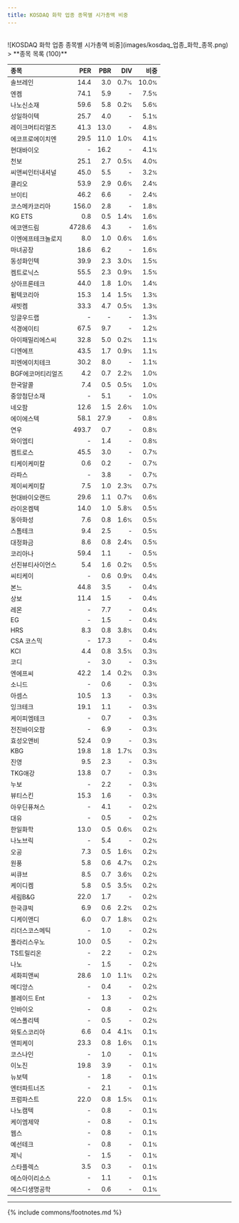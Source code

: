 ```yaml
---
title: KOSDAQ 화학 업종 종목별 시가총액 비중
---
```

<br>
![KOSDAQ 화학 업종 종목별 시가총액 비중](images/kosdaq_업종_화학_종목.png)
<br>
> **종목 목록 (100)**<a id="list"></a>

| **종목** | **PER** | **PBR** | **DIV** | **비중** |
| :------- | ------: | ------: | ------: | -------: |
| 솔브레인 | 14.4<small></small> | 3.0<small></small> | 0.7<small>%</small> | 10.0<small>%</small> |
| 엔켐 | 74.1<small></small> | 5.9<small></small> | - | 7.5<small>%</small> |
| 나노신소재 | 59.6<small></small> | 5.8<small></small> | 0.2<small>%</small> | 5.6<small>%</small> |
| 성일하이텍 | 25.7<small></small> | 4.0<small></small> | - | 5.1<small>%</small> |
| 레이크머티리얼즈 | 41.3<small></small> | 13.0<small></small> | - | 4.8<small>%</small> |
| 에코프로에이치엔 | 29.5<small></small> | 11.0<small></small> | 1.0<small>%</small> | 4.1<small>%</small> |
| 현대바이오 | - | 16.2<small></small> | - | 4.1<small>%</small> |
| 천보 | 25.1<small></small> | 2.7<small></small> | 0.5<small>%</small> | 4.0<small>%</small> |
| 씨앤씨인터내셔널 | 45.0<small></small> | 5.5<small></small> | - | 3.2<small>%</small> |
| 클리오 | 53.9<small></small> | 2.9<small></small> | 0.6<small>%</small> | 2.4<small>%</small> |
| 브이티 | 46.2<small></small> | 6.6<small></small> | - | 2.4<small>%</small> |
| 코스메카코리아 | 156.0<small></small> | 2.8<small></small> | - | 1.8<small>%</small> |
| KG ETS | 0.8<small></small> | 0.5<small></small> | 1.4<small>%</small> | 1.6<small>%</small> |
| 에코앤드림 | 4728.6<small></small> | 4.3<small></small> | - | 1.6<small>%</small> |
| 이엔에프테크놀로지 | 8.0<small></small> | 1.0<small></small> | 0.6<small>%</small> | 1.6<small>%</small> |
| 마녀공장 | 18.6<small></small> | 6.2<small></small> | - | 1.6<small>%</small> |
| 동성화인텍 | 39.9<small></small> | 2.3<small></small> | 3.0<small>%</small> | 1.5<small>%</small> |
| 켐트로닉스 | 55.5<small></small> | 2.3<small></small> | 0.9<small>%</small> | 1.5<small>%</small> |
| 상아프론테크 | 44.0<small></small> | 1.8<small></small> | 1.0<small>%</small> | 1.4<small>%</small> |
| 펌텍코리아 | 15.3<small></small> | 1.4<small></small> | 1.5<small>%</small> | 1.3<small>%</small> |
| 새빗켐 | 33.3<small></small> | 4.7<small></small> | 0.5<small>%</small> | 1.3<small>%</small> |
| 잉글우드랩 | - | - | - | 1.3<small>%</small> |
| 석경에이티 | 67.5<small></small> | 9.7<small></small> | - | 1.2<small>%</small> |
| 아이패밀리에스씨 | 32.8<small></small> | 5.0<small></small> | 0.2<small>%</small> | 1.1<small>%</small> |
| 디엔에프 | 43.5<small></small> | 1.7<small></small> | 0.9<small>%</small> | 1.1<small>%</small> |
| 피엔에이치테크 | 30.2<small></small> | 8.0<small></small> | - | 1.1<small>%</small> |
| BGF에코머티리얼즈 | 4.2<small></small> | 0.7<small></small> | 2.2<small>%</small> | 1.0<small>%</small> |
| 한국알콜 | 7.4<small></small> | 0.5<small></small> | 0.5<small>%</small> | 1.0<small>%</small> |
| 중앙첨단소재 | - | 5.1<small></small> | - | 1.0<small>%</small> |
| 네오팜 | 12.6<small></small> | 1.5<small></small> | 2.6<small>%</small> | 1.0<small>%</small> |
| 에이에스텍 | 58.1<small></small> | 27.9<small></small> | - | 0.8<small>%</small> |
| 연우 | 493.7<small></small> | 0.7<small></small> | - | 0.8<small>%</small> |
| 와이엠티 | - | 1.4<small></small> | - | 0.8<small>%</small> |
| 켐트로스 | 45.5<small></small> | 3.0<small></small> | - | 0.7<small>%</small> |
| 티케이케미칼 | 0.6<small></small> | 0.2<small></small> | - | 0.7<small>%</small> |
| 라파스 | - | 3.8<small></small> | - | 0.7<small>%</small> |
| 제이씨케미칼 | 7.5<small></small> | 1.0<small></small> | 2.3<small>%</small> | 0.7<small>%</small> |
| 현대바이오랜드 | 29.6<small></small> | 1.1<small></small> | 0.7<small>%</small> | 0.6<small>%</small> |
| 라이온켐텍 | 14.0<small></small> | 1.0<small></small> | 5.8<small>%</small> | 0.5<small>%</small> |
| 동아화성 | 7.6<small></small> | 0.8<small></small> | 1.6<small>%</small> | 0.5<small>%</small> |
| 스톰테크 | 9.4<small></small> | 2.5<small></small> | - | 0.5<small>%</small> |
| 대정화금 | 8.6<small></small> | 0.8<small></small> | 2.4<small>%</small> | 0.5<small>%</small> |
| 코리아나 | 59.4<small></small> | 1.1<small></small> | - | 0.5<small>%</small> |
| 선진뷰티사이언스 | 5.4<small></small> | 1.6<small></small> | 0.2<small>%</small> | 0.5<small>%</small> |
| 씨티케이 | - | 0.6<small></small> | 0.9<small>%</small> | 0.4<small>%</small> |
| 본느 | 44.8<small></small> | 3.5<small></small> | - | 0.4<small>%</small> |
| 상보 | 11.4<small></small> | 1.5<small></small> | - | 0.4<small>%</small> |
| 레몬 | - | 7.7<small></small> | - | 0.4<small>%</small> |
| EG | - | 1.5<small></small> | - | 0.4<small>%</small> |
| HRS | 8.3<small></small> | 0.8<small></small> | 3.8<small>%</small> | 0.4<small>%</small> |
| CSA 코스믹 | - | 17.3<small></small> | - | 0.4<small>%</small> |
| KCI | 4.4<small></small> | 0.8<small></small> | 3.5<small>%</small> | 0.3<small>%</small> |
| 코디 | - | 3.0<small></small> | - | 0.3<small>%</small> |
| 엔에프씨 | 42.2<small></small> | 1.4<small></small> | 0.2<small>%</small> | 0.3<small>%</small> |
| 소니드 | - | 0.6<small></small> | - | 0.3<small>%</small> |
| 아셈스 | 10.5<small></small> | 1.3<small></small> | - | 0.3<small>%</small> |
| 잉크테크 | 19.1<small></small> | 1.1<small></small> | - | 0.3<small>%</small> |
| 케이피엠테크 | - | 0.7<small></small> | - | 0.3<small>%</small> |
| 전진바이오팜 | - | 6.9<small></small> | - | 0.3<small>%</small> |
| 효성오앤비 | 52.4<small></small> | 0.9<small></small> | - | 0.3<small>%</small> |
| KBG | 19.8<small></small> | 1.8<small></small> | 1.7<small>%</small> | 0.3<small>%</small> |
| 진영 | 9.5<small></small> | 2.3<small></small> | - | 0.3<small>%</small> |
| TKG애강 | 13.8<small></small> | 0.7<small></small> | - | 0.3<small>%</small> |
| 누보 | - | 2.2<small></small> | - | 0.3<small>%</small> |
| 뷰티스킨 | 15.3<small></small> | 1.6<small></small> | - | 0.3<small>%</small> |
| 아우딘퓨쳐스 | - | 4.1<small></small> | - | 0.2<small>%</small> |
| 대유 | - | 0.5<small></small> | - | 0.2<small>%</small> |
| 한일화학 | 13.0<small></small> | 0.5<small></small> | 0.6<small>%</small> | 0.2<small>%</small> |
| 나노브릭 | - | 5.4<small></small> | - | 0.2<small>%</small> |
| 오공 | 7.3<small></small> | 0.5<small></small> | 1.6<small>%</small> | 0.2<small>%</small> |
| 원풍 | 5.8<small></small> | 0.6<small></small> | 4.7<small>%</small> | 0.2<small>%</small> |
| 씨큐브 | 8.5<small></small> | 0.7<small></small> | 3.6<small>%</small> | 0.2<small>%</small> |
| 케이디켐 | 5.8<small></small> | 0.5<small></small> | 3.5<small>%</small> | 0.2<small>%</small> |
| 세림B&G | 22.0<small></small> | 1.7<small></small> | - | 0.2<small>%</small> |
| 한국큐빅 | 6.9<small></small> | 0.6<small></small> | 2.2<small>%</small> | 0.2<small>%</small> |
| 디케이앤디 | 6.0<small></small> | 0.7<small></small> | 1.8<small>%</small> | 0.2<small>%</small> |
| 리더스코스메틱 | - | 1.0<small></small> | - | 0.2<small>%</small> |
| 폴라리스우노 | 10.0<small></small> | 0.5<small></small> | - | 0.2<small>%</small> |
| TS트릴리온 | - | 2.2<small></small> | - | 0.2<small>%</small> |
| 나노 | - | 1.5<small></small> | - | 0.2<small>%</small> |
| 세화피앤씨 | 28.6<small></small> | 1.0<small></small> | 1.1<small>%</small> | 0.2<small>%</small> |
| 메디앙스 | - | 0.4<small></small> | - | 0.2<small>%</small> |
| 블레이드 Ent | - | 1.3<small></small> | - | 0.2<small>%</small> |
| 인바이오 | - | 0.8<small></small> | - | 0.2<small>%</small> |
| 에스폴리텍 | - | 0.5<small></small> | - | 0.2<small>%</small> |
| 와토스코리아 | 6.6<small></small> | 0.4<small></small> | 4.1<small>%</small> | 0.1<small>%</small> |
| 엔피케이 | 23.3<small></small> | 0.8<small></small> | 1.6<small>%</small> | 0.1<small>%</small> |
| 코스나인 | - | 1.0<small></small> | - | 0.1<small>%</small> |
| 이노진 | 19.8<small></small> | 3.9<small></small> | - | 0.1<small>%</small> |
| 뉴보텍 | - | 1.8<small></small> | - | 0.1<small>%</small> |
| 엔터파트너즈 | - | 2.1<small></small> | - | 0.1<small>%</small> |
| 프럼파스트 | 22.0<small></small> | 0.8<small></small> | 1.5<small>%</small> | 0.1<small>%</small> |
| 나노캠텍 | - | 0.8<small></small> | - | 0.1<small>%</small> |
| 케이엠제약 | - | 0.8<small></small> | - | 0.1<small>%</small> |
| 웹스 | - | 0.8<small></small> | - | 0.1<small>%</small> |
| 예선테크 | - | 0.8<small></small> | - | 0.1<small>%</small> |
| 제닉 | - | 1.5<small></small> | - | 0.1<small>%</small> |
| 스타플렉스 | 3.5<small></small> | 0.3<small></small> | - | 0.1<small>%</small> |
| 에스아이리소스 | - | 1.1<small></small> | - | 0.1<small>%</small> |
| 에스디생명공학 | - | 0.6<small></small> | - | 0.1<small>%</small> |

---
{% include commons/footnotes.md %}